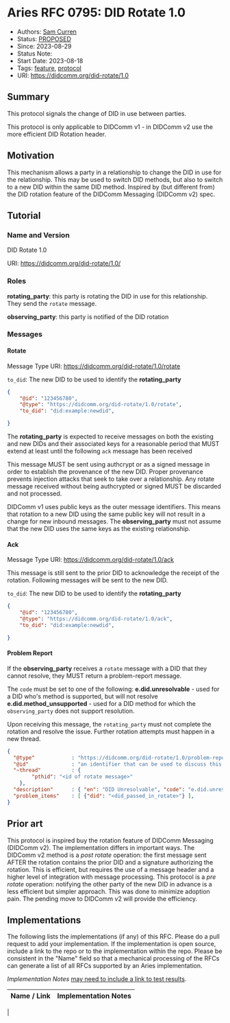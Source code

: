 # Aries RFC 0795: DID Rotate 1.0

- Authors: [Sam Curren](telegramsam@gmail.com)
- Status: [PROPOSED](/README.md#proposed)
- Since: 2023-08-29 
- Status Note: 
- Start Date: 2023-08-18 
- Tags: [feature](/tags.md#feature), [protocol](/tags.md#protocol)
- URI: https://didcomm.org/did-rotate/1.0

## Summary

This protocol signals the change of DID in use between parties.

This protocol is only applicable to DIDComm v1 - in DIDComm v2 use the more efficient DID Rotation header.

## Motivation

This mechanism allows a party in a relationship to change the DID in use for the relationship. This may be used to switch DID methods,
but also to switch to a new DID within the same DID method. Inspired by (but different from) the DID rotation feature of the DIDComm Messaging (DIDComm v2) spec.

## Tutorial

### Name and Version

DID Rotate 1.0

URI: https://didcomm.org/did-rotate/1.0/<messageType>

### Roles

**rotating_party**: this party is rotating the DID in use for this relationship. They send the `rotate` message.

**observing_party**: this party is notified of the DID rotation

### Messages

#### Rotate 

Message Type URI: https://didcomm.org/did-rotate/1.0/rotate

`to_did`: The new DID to be used to identify the **rotating_party**

```json
{
    "@id": "123456780",
    "@type": "https://didcomm.org/did-rotate/1.0/rotate",
    "to_did": "did:example:newdid",

}
```

The **rotating_party** is expected to receive messages on both the existing and new DIDs and their associated keys for a reasonable period that MUST extend at least until the following `ack` message has been received

This message MUST be sent using authcrypt or as a signed message in order to establish the provenance of the new DID. Proper provenance prevents injection attacks that seek to take over a relationship. Any rotate message received without being authcrypted or signed MUST be discarded and not processed.

DIDComm v1 uses public keys as the outer message identifiers. This means that rotation to a new DID using the same public key will not result in a change for new inbound messages. The **observing_party** must not assume that the new DID uses the same keys as the existing relationship.

#### Ack

Message Type URI: https://didcomm.org/did-rotate/1.0/ack

This message is still sent to the prior DID to acknowledge the receipt of the rotation. Following messages will be sent to the new DID.

`to_did`: The new DID to be used to identify the **rotating_party**

```json
{
    "@id": "123456780",
    "@type": "https://didcomm.org/did-rotate/1.0/ack",
    "to_did": "did:example:newdid",

}
```

#### Problem Report

If the **observing_party** receives a `rotate` message with a DID that they cannot resolve, they MUST return a problem-report message.

The `code` must be set to one of the following:
**e.did.unresolvable** - used for a DID who's method is supported, but will not resolve
**e.did.method_unsupported** - used for a DID method for which the `observing_party` does not support resolution.

Upon receiving this message, the `rotating_party` must not complete the rotation and resolve the issue. Further rotation attempts must happen in a new thread.

```json
{
  "@type"            : "https://didcomm.org/did-rotate/1.0/problem-report",
  "@id"              : "an identifier that can be used to discuss this error message",
  "~thread"          : {
		"pthid": "<id of rotate message>"
	},
  "description"      : { "en": "DID Unresolvable", "code": "e.did.unresolvable" },
  "problem_items"    : [ {"did": "<did_passed_in_rotate>"} ],
}
```

## Prior art

This protocol is inspired buy the rotation feature of DIDComm Messaging (DIDComm v2). The implementation differs in important ways.
The DIDComm v2 method is a _post rotate_ operation: the first message sent AFTER the rotation contains the prior DID and a signature authorizing the rotation. This is efficient, but requires the use of a message header and a higher level of integration with message processing.
This protocol is a _pre rotate_ operation: notifying the other party of the new DID in advance is a less efficient but simpler approach. This was done to minimize adoption pain. The pending move to DIDComm v2 will provide the efficiency.

## Implementations

The following lists the implementations (if any) of this RFC. Please do a pull request to add your implementation. If the implementation is open source, include a link to the repo or to the implementation within the repo. Please be consistent in the "Name" field so that a mechanical processing of the RFCs can generate a list of all RFCs supported by an Aries implementation.

*Implementation Notes* [may need to include a link to test results](/README.md#accepted).

Name / Link | Implementation Notes
--- | ---
 |
